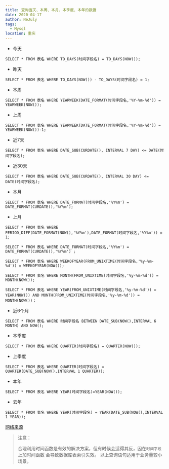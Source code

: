 ```yaml
---
title: 查询当天、本周、本月、本季度、本年的数据
date: 2020-04-17
author: NeJuly
tags: 
  - Mysql
location: 重庆  
---
```

- 今天
```mysql
SELECT * FROM 表名 WHERE TO_DAYS(时间字段名) = TO_DAYS(NOW());
```
- 昨天
```mysql
SELECT * FROM 表名 WHERE TO_DAYS(NOW()) - TO_DAYS(时间字段名) = 1;
```
- 本周
```mysql
SELECT * FROM 表名 WHERE YEARWEEK(DATE_FORMAT(时间字段名,'%Y-%m-%d')) = YEARWEEK(NOW());
```
- 上周
```mysql
SELECT * FROM 表名 WHERE YEARWEEK(DATE_FORMAT(时间字段名,'%Y-%m-%d')) = YEARWEEK(NOW())-1;
```
- 近7天
```mysql
SELECT * FROM 表名 WHERE DATE_SUB(CURDATE(), INTERVAL 7 DAY) <= DATE(时间字段名);
```
- 近30天
```mysql
SELECT * FROM 表名 WHERE DATE_SUB(CURDATE(), INTERVAL 30 DAY) <= DATE(时间字段名);
```
- 本月
```mysql
SELECT * FROM 表名 WHERE DATE_FORMAT(时间字段名,'%Y%m') = DATE_FORMAT(CURDATE(),'%Y%m');
```
- 上月
```mysql
SELECT * FROM 表名 WHERE PERIOD_DIFF(DATE_FORMAT(NOW(),'%Y%m'),DATE_FORMAT(时间字段名,'%Y%m')) = 1;

SELECT * FROM 表名 WHERE DATE_FORMAT(时间字段名,'%Y%m') = DATE_FORMAT(CURDATE(),'%Y%m') ; 

SELECT * FROM 表名 WHERE WEEKOFYEAR(FROM_UNIXTIME(时间字段名,'%y-%m-%d')) = WEEKOFYEAR(NOW()); 

SELECT * FROM 表名 WHERE MONTH(FROM_UNIXTIME(时间字段名,'%y-%m-%d')) = MONTH(NOW()); 

SELECT * FROM 表名 WHERE YEAR(FROM_UNIXTIME(时间字段名,'%y-%m-%d')) = YEAR(NOW()) AND MONTH(FROM_UNIXTIME(时间字段名,'%y-%m-%d')) = MONTH(NOW())；

```
- 近6个月
```mysql
SELECT * FROM 表名 WHERE 时间字段名 BETWEEN DATE_SUB(NOW(),INTERVAL 6 MONTH) AND NOW();
```
- 本季度
```mysql
SELECT * FROM 表名 WHERE QUARTER(时间字段名) = QUARTER(NOW());
```
- 上季度
```mysql
SELECT * FROM 表名 WHERE QUARTER(时间字段名) = QUARTER(DATE_SUB(NOW(),INTERVAL 1 QUARTER));
```
- 本年
```mysql
SELECT * FROM 表名 WHERE YEAR(时间字段名)=YEAR(NOW());
```
- 去年
```mysql
SELECT * FROM 表名 WHERE YEAR(时间字段名) = YEAR(DATE_SUB(NOW(),INTERVAL 1 YEAR));
```

[网络来源](https://blog.csdn.net/qq_22067469/article/details/90321979 "这个是网络测试")

>注意：
>
> 合理利用时间函数是有效的解决方案，但有时候会适得其反，因在`时间字段`上加时间函数 会导致数据库表索引失效。
> 以上查询语句适用于业务量较小场景。

